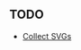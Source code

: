 ## **TODO**

- [Collect SVGs](https://pgatour.bluegolf.com/bluegolfw/pgatour22/event/pgatour2210/course/eastlakegc/overview.htm)
